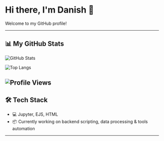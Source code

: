 # Hi there, I'm Danish 👋

Welcome to my GitHub profile!

---

## 📊 My GitHub Stats

![GitHub Stats](https://github-readme-stats.vercel.app/api?username=imnotdanish05&show_icons=true&hide_title=true&include_all_commits=true&hide=prs,issues,contribs&theme=tokyonight&border_radius=12)

![Top Langs](https://github-readme-stats.vercel.app/api/top-langs/?username=imnotdanish05&layout=compact&theme=tokyonight&border_radius=12&langs_count=6)

![Profile Views](https://komarev.com/ghpvc/?username=imnotdanish05)
---

## 🛠️ Tech Stack

- 💻 Jupyter, EJS, HTML
- 📦 Currently working on backend scripting, data processing & tools automation

---
